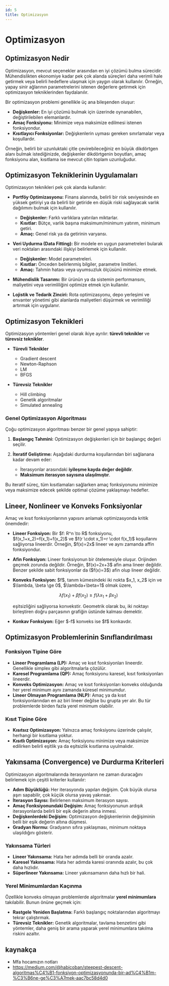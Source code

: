 ```yaml
---
id: 5
title: Optimizasyon
---
```


# Optimizasyon

## Optimizasyon Nedir

Optimizasyon, mevcut seçenekler arasından en iyi çözümü bulma sürecidir. Mühendislikten ekonomiye kadar pek çok alanda süreçleri daha verimli hale getirmek veya belirli hedeflere ulaşmak için yaygın olarak kullanılır. Örneğin, yapay sinir ağlarının parametrelerini istenen değerlere getirmek için optimizasyon tekniklerinden faydalanılır.

Bir optimizasyon problemi genellikle üç ana bileşenden oluşur:

* **Değişkenler:** En iyi çözümü bulmak için üzerinde oynanabilen, değiştirilebilen elemanlardır.
* **Amaç Fonksiyonu:** Minimize veya maksimize edilmesi istenen fonksiyondur.
* **Kısıtlayıcı Fonksiyonlar:** Değişkenlerin uyması gereken sınırlamalar veya koşullardır.

Örneğin, belirli bir uzunluktaki çitle çevirebileceğiniz en büyük dikdörtgen alanı bulmak istediğinizde, değişkenler dikdörtgenin boyutları, amaç fonksiyonu alan, kısıtlama ise mevcut çitin toplam uzunluğudur.

## Optimizasyon Tekniklerinin Uygulamaları

Optimizasyon teknikleri pek çok alanda kullanılır:

* **Portföy Optimizasyonu:** Finans alanında, belirli bir risk seviyesinde en yüksek getiriyi ya da belirli bir getiride en düşük riski sağlayacak varlık dağılımını bulmak için kullanılır.

  * **Değişkenler:** Farklı varlıklara yatırılan miktarlar.
  * **Kısıtlar:** Bütçe, varlık başına maksimum/minimum yatırım, minimum getiri.
  * **Amaç:** Genel risk ya da getirinin varyansı.

* **Veri Uydurma (Data Fitting):** Bir modele en uygun parametreleri bularak veri noktaları arasındaki ilişkiyi belirlemek için kullanılır.

  * **Değişkenler:** Model parametreleri.
  * **Kısıtlar:** Önceden belirlenmiş bilgiler, parametre limitleri.
  * **Amaç:** Tahmin hatası veya uyumsuzluk ölçüsünü minimize etmek.

* **Mühendislik Tasarımı:** Bir ürünün ya da sistemin performansını, maliyetini veya verimliliğini optimize etmek için kullanılır.

* **Lojistik ve Tedarik Zinciri:** Rota optimizasyonu, depo yerleşimi ve envanter yönetimi gibi alanlarda maliyetleri düşürmek ve verimliliği artırmak için uygulanır.

## Optimizasyon Teknikleri

Optimizasyon yöntemleri genel olarak ikiye ayrılır: **türevli teknikler** ve **türevsiz teknikler**.

* **Türevli Teknikler**

  * Gradient descent
  * Newton-Raphson
  * LM
  * BFGS
* **Türevsiz Teknikler**

  * Hill climbing
  * Genetik algoritmalar
  * Simulated annealing

### Genel Optimizasyon Algoritması

Çoğu optimizasyon algoritması benzer bir genel yapıya sahiptir:

1. **Başlangıç Tahmini:** Optimizasyon değişkenleri için bir başlangıç değeri seçilir.
2. **İteratif Geliştirme:** Aşağıdaki durdurma koşullarından biri sağlanana kadar devam eder:

   * İterasyonlar arasındaki **iyileşme kayda değer değildir**.
   * **Maksimum iterasyon sayısına ulaşılmıştır**.

Bu iteratif süreç, tüm kısıtlamaları sağlarken amaç fonksiyonunu minimize veya maksimize edecek şekilde optimal çözüme yaklaşmayı hedefler.

## Lineer, Nonlineer ve Konveks Fonksiyonlar

Amaç ve kısıt fonksiyonlarının yapısını anlamak optimizasyonda kritik önemdedir:

* **Lineer Fonksiyon:** Bir \$f: R^n \to R\$ fonksiyonu, \$f(x\_1+x\_2)=f(x\_1)+f(x\_2)\$ ve \$f(r \cdot x\_1)=r \cdot f(x\_1)\$ koşullarını sağlıyorsa lineerdir. Örneğin, \$f(x)=2x\$ lineer ve aynı zamanda affin fonksiyondur.
* **Afin Fonksiyon:** Lineer fonksiyonun bir ötelemesiyle oluşur. Orijinden geçmek zorunda değildir. Örneğin, \$f(x)=2x+3\$ afin ama lineer değildir. Benzer şekilde sabit fonksiyonlar da (\$f(x)=3\$) afin olup lineer değildir.
* **Konveks Fonksiyon:** \$f\$, tanım kümesindeki iki nokta \$x\_1, x\_2\$ için ve \$\lambda, \beta \ge 0\$, \$\lambda+\beta=1\$ olmak üzere,

  $$
  \lambda f(x_1) + \beta f(x_2) \ge f(\lambda x_1 + \beta x_2)
  $$

  eşitsizliğini sağlıyorsa konvekstir. Geometrik olarak bu, iki noktayı birleştiren doğru parçasının grafiğin üstünde kalması demektir.
* **Konkav Fonksiyon:** Eğer \$-f\$ konveks ise \$f\$ konkavdır.

## Optimizasyon Problemlerinin Sınıflandırılması

### Fonksiyon Tipine Göre

* **Lineer Programlama (LP):** Amaç ve kısıt fonksiyonları lineerdir. Genellikle simplex gibi algoritmalarla çözülür.
* **Karesel Programlama (QP):** Amaç fonksiyonu karesel, kısıt fonksiyonları lineerdir.
* **Konveks Optimizasyon:** Amaç ve kısıt fonksiyonları konveks olduğunda her yerel minimum aynı zamanda küresel minimumdur.
* **Lineer Olmayan Programlama (NLP):** Amaç ya da kısıt fonksiyonlarından en az biri lineer değilse bu grupta yer alır. Bu tür problemlerde birden fazla yerel minimum olabilir.

### Kısıt Tipine Göre

* **Kısıtsız Optimizasyon:** Yalnızca amaç fonksiyonu üzerinde çalışılır, herhangi bir kısıtlama yoktur.
* **Kısıtlı Optimizasyon:** Amaç fonksiyonu minimize veya maksimize edilirken belirli eşitlik ya da eşitsizlik kısıtlarına uyulmalıdır.

## Yakınsama (Convergence) ve Durdurma Kriterleri

Optimizasyon algoritmalarında iterasyonların ne zaman duracağını belirlemek için çeşitli kriterler kullanılır:

* **Adım Büyüklüğü:** Her iterasyonda yapılan değişim. Çok büyük olursa aşırı sapabilir, çok küçük olursa yavaş yakınsar.
* **İterasyon Sayısı:** Belirlenen maksimum iterasyon sayısı.
* **Amaç Fonksiyonundaki Değişim:** Amaç fonksiyonunun ardışık iterasyonlarda belirli bir eşik değerin altına inmesi.
* **Değişkenlerdeki Değişim:** Optimizasyon değişkenlerinin değişiminin belli bir eşik değerin altına düşmesi.
* **Gradyan Normu:** Gradyanın sıfıra yaklaşması, minimum noktaya ulaşıldığını gösterir.

### Yakınsama Türleri

* **Lineer Yakınsama:**  Hata her adımda belli bir oranda azalır.
* **Karesel Yakınsama:** Hata her adımda karesi oranında azalır, bu çok daha hızlıdır.
* **Süperlineer Yakınsama:** Lineer yakınsamanın daha hızlı bir hali.

### Yerel Minimumlardan Kaçınma

Özellikle konveks olmayan problemlerde algoritmalar **yerel minimumlara** takılabilir. Bunun önüne geçmek için:

* **Rastgele Yeniden Başlatma:** Farklı başlangıç noktalarından algoritmayı tekrar çalıştırmak.
* **Türevsiz Teknikler:** Genetik algoritmalar, tavlama benzetimi gibi yöntemler, daha geniş bir arama yaparak yerel minimumlara takılma riskini azaltır.




## kaynakça

- Mfa hocamızın notları
- https://medium.com/@habicoban/steepest-descent-algoritmas%C4%B1-fonksiyon-optimizasyonunda-bir-ad%C4%B1m-%C3%B6ne-ge%C3%A7mek-aac7bc58d4d0